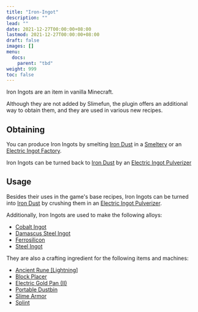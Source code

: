 ```yaml
---
title: "Iron-Ingot"
description: ""
lead: ""
date: 2021-12-27T00:00:00+08:00
lastmod: 2021-12-27T00:00:00+08:00
draft: false
images: []
menu: 
  docs:
    parent: "tbd"
weight: 999
toc: false
---
```


Iron Ingots are an item in vanilla Minecraft.

Although they are not added by Slimefun, the plugin offers an additional way to obtain them, and they are used in various new recipes.

## Obtaining

You can produce Iron Ingots by smelting [Iron Dust](/docs/slimefun/iron-dust) in a [Smeltery](/docs/slimefun/smeltery) or an [Electric Ingot Factory](/docs/slimefun/electric-ingot-factory).

Iron Ingots can be turned back to [Iron Dust](/docs/slimefun/iron-dust) by an [Electric Ingot Pulverizer](/docs/slimefun/electric-ingot-pulverizer)

## Usage

Besides their uses in the game's base recipes, Iron Ingots can be turned into [Iron Dust](/docs/slimefun/iron-dust) by crushing them in an [Electric Ingot Pulverizer](/docs/slimefun/electric-ingot-pulverizer).

Additionally, Iron Ingots are used to make the following alloys:

* [Cobalt Ingot](/docs/slimefun/cobalt-ingot)
* [Damascus Steel Ingot](/docs/slimefun/damascus-steel-ingot)
* [Ferrosilicon](/docs/slimefun/ferrosilicon)
* [Steel Ingot](/docs/slimefun/steel-ingot)

They are also a crafting ingredient for the following items and machines:

* [Ancient Rune [Lightning]](/docs/slimefun/ancient-runes)
* [Block Placer](/docs/slimefun/block-placer)
* [Electric Gold Pan (II)](/docs/slimefun/electric-gold-pan)
* [Portable Dustbin](/docs/slimefun/portable-dustbin)
* [Slime Armor](/docs/slimefun/magical-armor#the-leather-&-iron-slime-set)
* [Splint](/docs/slimefun/medical-supplies)
